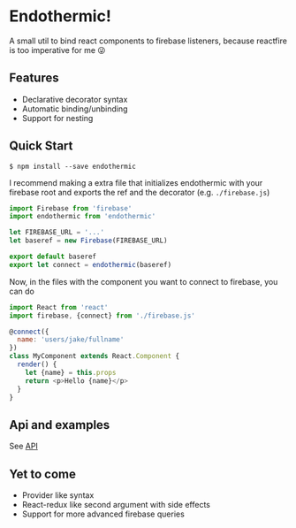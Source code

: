 # Endothermic!

A small util to bind react components to firebase listeners, because reactfire is too imperative for me 😜

## Features
- Declarative decorator syntax
- Automatic binding/unbinding
- Support for nesting

## Quick Start

```
$ npm install --save endothermic
```

I recommend making a extra file that initializes endothermic with your firebase root and exports the ref and the decorator (e.g. `./firebase.js`)

```javascript
import Firebase from 'firebase'
import endothermic from 'endothermic'

let FIREBASE_URL = '...'
let baseref = new Firebase(FIREBASE_URL)

export default baseref
export let connect = endothermic(baseref)
```

Now, in the files with the component you want to connect to firebase, you can do

```javascript
import React from 'react'
import firebase, {connect} from './firebase.js'

@connect({
  name: 'users/jake/fullname'
})
class MyComponent extends React.Component {
  render() {
    let {name} = this.props
    return <p>Hello {name}</p>
  }
}
```

## Api and examples
See [API](API.md)

## Yet to come

- Provider like syntax
- React-redux like second argument with side effects
- Support for more advanced firebase queries
